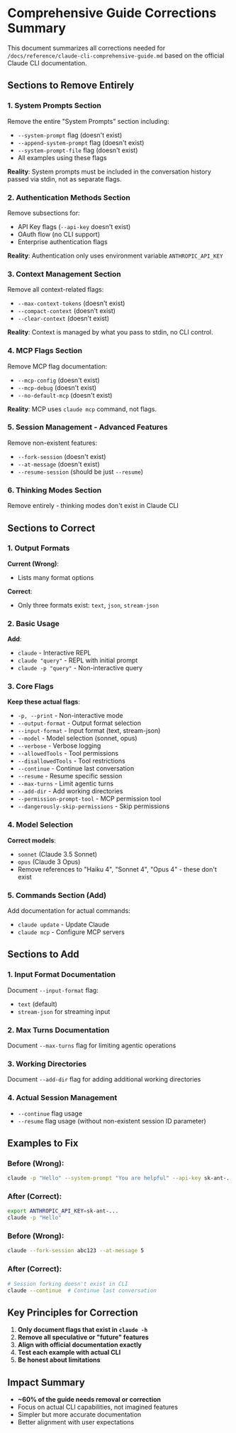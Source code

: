 # Comprehensive Guide Corrections Summary

This document summarizes all corrections needed for `/docs/reference/claude-cli-comprehensive-guide.md` based on the official Claude CLI documentation.

## Sections to Remove Entirely

### 1. System Prompts Section
Remove the entire "System Prompts" section including:
- `--system-prompt` flag (doesn't exist)
- `--append-system-prompt` flag (doesn't exist)
- `--system-prompt-file` flag (doesn't exist)
- All examples using these flags

**Reality**: System prompts must be included in the conversation history passed via stdin, not as separate flags.

### 2. Authentication Methods Section
Remove subsections for:
- API Key flags (`--api-key` doesn't exist)
- OAuth flow (no CLI support)
- Enterprise authentication flags

**Reality**: Authentication only uses environment variable `ANTHROPIC_API_KEY`

### 3. Context Management Section
Remove all context-related flags:
- `--max-context-tokens` (doesn't exist)
- `--compact-context` (doesn't exist)
- `--clear-context` (doesn't exist)

**Reality**: Context is managed by what you pass to stdin, no CLI control.

### 4. MCP Flags Section
Remove MCP flag documentation:
- `--mcp-config` (doesn't exist)
- `--mcp-debug` (doesn't exist)
- `--no-default-mcp` (doesn't exist)

**Reality**: MCP uses `claude mcp` command, not flags.

### 5. Session Management - Advanced Features
Remove non-existent features:
- `--fork-session` (doesn't exist)
- `--at-message` (doesn't exist)
- `--resume-session` (should be just `--resume`)

### 6. Thinking Modes Section
Remove entirely - thinking modes don't exist in Claude CLI

## Sections to Correct

### 1. Output Formats
**Current (Wrong)**:
- Lists many format options

**Correct**:
- Only three formats exist: `text`, `json`, `stream-json`

### 2. Basic Usage
**Add**: 
- `claude` - Interactive REPL
- `claude "query"` - REPL with initial prompt
- `claude -p "query"` - Non-interactive query

### 3. Core Flags
**Keep these actual flags**:
- `-p, --print` - Non-interactive mode
- `--output-format` - Output format selection
- `--input-format` - Input format (text, stream-json)
- `--model` - Model selection (sonnet, opus)
- `--verbose` - Verbose logging
- `--allowedTools` - Tool permissions
- `--disallowedTools` - Tool restrictions
- `--continue` - Continue last conversation
- `--resume` - Resume specific session
- `--max-turns` - Limit agentic turns
- `--add-dir` - Add working directories
- `--permission-prompt-tool` - MCP permission tool
- `--dangerously-skip-permissions` - Skip permissions

### 4. Model Selection
**Correct models**:
- `sonnet` (Claude 3.5 Sonnet)
- `opus` (Claude 3 Opus)
- Remove references to "Haiku 4", "Sonnet 4", "Opus 4" - these don't exist

### 5. Commands Section (Add)
Add documentation for actual commands:
- `claude update` - Update Claude
- `claude mcp` - Configure MCP servers

## Sections to Add

### 1. Input Format Documentation
Document `--input-format` flag:
- `text` (default)
- `stream-json` for streaming input

### 2. Max Turns Documentation
Document `--max-turns` flag for limiting agentic operations

### 3. Working Directories
Document `--add-dir` flag for adding additional working directories

### 4. Actual Session Management
- `--continue` flag usage
- `--resume` flag usage (without non-existent session ID parameter)

## Examples to Fix

### Before (Wrong):
```bash
claude -p "Hello" --system-prompt "You are helpful" --api-key sk-ant-...
```

### After (Correct):
```bash
export ANTHROPIC_API_KEY=sk-ant-...
claude -p "Hello"
```

### Before (Wrong):
```bash
claude --fork-session abc123 --at-message 5
```

### After (Correct):
```bash
# Session forking doesn't exist in CLI
claude --continue  # Continue last conversation
```

## Key Principles for Correction

1. **Only document flags that exist in `claude -h`**
2. **Remove all speculative or "future" features**
3. **Align with official documentation exactly**
4. **Test each example with actual CLI**
5. **Be honest about limitations**

## Impact Summary

- **~60% of the guide needs removal or correction**
- Focus on actual CLI capabilities, not imagined features
- Simpler but more accurate documentation
- Better alignment with user expectations